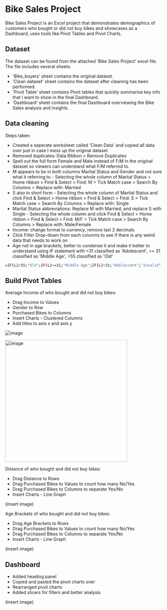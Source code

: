 # Bike Sales Project

Bike Sales Project is an Excel project that demonstrates demographics of customers who bought or did not buy bikes and showcases as a Dashboard, uses tools like Pivot Tables and Pivot Charts.

## Dataset

The dataset can be found from the attached 'Bike Sales Project' excel file. The file includes several sheets:
* 'Bike_buyers' sheet contains the original dataset.
* 'Clean dataset' sheet contains the dataset after cleaning has been performed.
* 'Pivot Table' sheet contains Pivot tables that quickly summarise key info that I want to show in the final Dashboard.
* 'Dashboard' sheet contains the final Dashboard overviewing the Bike Sales analysis and insights.

## Data cleaning
Steps taken:
* Created a seperate worksheet called 'Clean Data' and copied all data over just in case I mess up the original dataset
* Removed duplicates: Data Ribbon > Remove Duplicates
* Spell out the full form Female and Male instead of F/M in the original dataset so viewers can understand what F/M referred to.
* M appears to be in both columns Marital Status and Gender and not sure what it referring to - Selecting the whole column of Marital Status > Home ribbon > Find & Select > Find: M > Tick Match case > Search By Columns > Replace with: Married
* S also in short form - Selecting the whole column of Marital Status and click Find & Select > Home ribbon > Find & Select > Find: S > Tick Match case > Search By Columns > Replace with: Single
* Marital Status abbreviations: Replace M with Married, and replace S with Single - Selecting the whole column and click Find & Select > Home ribbon > Find & Select > Find: M/F > Tick Match case > Search By Columns > Replace with: Male/Female
* Income: change format to currency, remove last 2 decimals
* Click Filter Drop-down from each columns to see if there is any weird data that needs to work on
* Age not in age brackets, better to condense it and make it better to understand using IF statement with <31 classified as 'Adolescent', >= 31 classified as 'Middle Age', >55 classified as 'Old'

```bash
=IF(L2>55;"Old";IF(L2>=31;"Middle Age";IF(L2<31;"Adolescent";"Invalid")))
```

## Build Pivot Tables

Average Income of who bought and did not buy bikes:
* Drag Income to Values
* Gender to Row
* Purchased Bikes to Columns
* Insert Charts - Clustered Columns
* Add titles to axis x and axis y
  
![image](https://github.com/minnguyen2311/bike-sales-project/assets/110536543/6adde6de-c523-4fb2-bd0e-a5590b536ed9)

<img width="392" alt="image" src="https://github.com/minnguyen2311/bike-sales-project/assets/110536543/0159b0bd-a124-4472-9bd7-6f1dc794bc5e">

Distance of who bought and did not buy bikes:
* Drag Distance to Rows
* Drag Purchased Bikes to Values to count how many No/Yes
* Drag Purchased Bikes to Columns to separate Yes/No
* Insert Charts - Line Graph

(insert image)

Age Brackets of who bought and did not buy bikes:
* Drag Age Brackets to Rows
* Drag Purchased Bikes to Values to count how many No/Yes
* Drag Purchased Bikes to Columns to separate Yes/No
* Insert Charts - Line Graph

(insert image)

## Dashboard
* Added heading panel
* Copied and pasted the pivot charts over
* Rearranged pivot charts
* Added slicers for filters and better analysis

(insert image)
